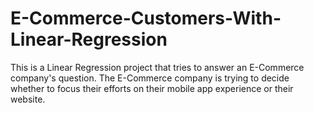 # E-Commerce-Customers-With-Linear-Regression
This is a Linear Regression project that tries to answer an E-Commerce company's question. The E-Commerce company is trying to decide whether to focus their efforts on their mobile app experience or their website.
